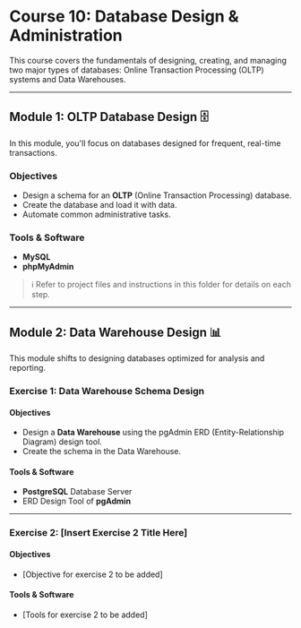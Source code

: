 # Course 10: Database Design & Administration

This course covers the fundamentals of designing, creating, and managing two major types of databases: Online Transaction Processing (OLTP) systems and Data Warehouses.

***

## Module 1: OLTP Database Design 🗄️

In this module, you'll focus on databases designed for frequent, real-time transactions.

### Objectives
* Design a schema for an **OLTP** (Online Transaction Processing) database.
* Create the database and load it with data.
* Automate common administrative tasks.

### Tools & Software
* **MySQL**
* **phpMyAdmin**

> ℹ️ Refer to project files and instructions in this folder for details on each step.

***

## Module 2: Data Warehouse Design 📊

This module shifts to designing databases optimized for analysis and reporting.

### Exercise 1: Data Warehouse Schema Design
#### Objectives
* Design a **Data Warehouse** using the pgAdmin ERD (Entity-Relationship Diagram) design tool.
* Create the schema in the Data Warehouse.

#### Tools & Software
* **PostgreSQL** Database Server
* ERD Design Tool of **pgAdmin**

---

### Exercise 2: [Insert Exercise 2 Title Here]
#### Objectives
* [Objective for exercise 2 to be added]

#### Tools & Software
* [Tools for exercise 2 to be added]